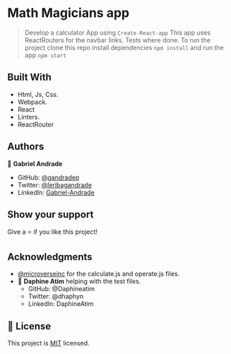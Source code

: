 # Math Magicians app
> Develop a calculator App  using `Create-React-app`
> This app uses ReactRouters for the navbar links.
>Tests where done.
> To run the project clone this repo install dependencies `npm install` and run the app `npm start`


## Built With

- Html, Js, Css.
- Webpack.
- React
- Linters.
- ReactRouter

## Authors

👤 **Gabriel Andrade**

- GitHub: [@gandradep](https://github.com/gandradep)
- Twitter: [@leribagandrade](https://twitter.com/leribagandrade)
- LinkedIn: [Gabriel-Andrade](https://www.linkedin.com/in/gabriel-andrade-silla-turca/)


## Show your support

Give a ⭐️ if you like this project!

## Acknowledgments
- [@microverseinc](https://github.com/microverseinc) for the calculate.js and operate.js files.
- 👤 **Daphine Atim** helping with the test files.
  - GitHub: @Daphineatim
  - Twitter: @dhaphyn
  - LinkedIn: DaphineAtim 

## 📝 License

This project is [MIT](./LICENSE) licensed.
